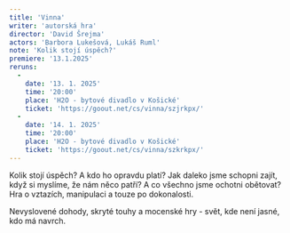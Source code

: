 ```yaml
---
title: 'Vinna'
writer: 'autorská hra'
director: 'David Šrejma'
actors: 'Barbora Lukešová, Lukáš Ruml'
note: 'Kolik stojí úspěch?'
premiere: '13.1.2025'
reruns:
  -  
    date: '13. 1. 2025'
    time: '20:00'
    place: 'H2O - bytové divadlo v Košické'
    ticket: 'https://goout.net/cs/vinna/szjrkpx/'
  -
    date: '14. 1. 2025'
    time: '20:00'
    place: 'H2O - bytové divadlo v Košické'
    ticket: 'https://goout.net/cs/vinna/szkrkpx/'
---
```

Kolik stojí úspěch? A kdo ho opravdu platí?                                                  Jak daleko jsme schopni zajít, když si myslíme, že nám něco patří? A co všechno jsme ochotni obětovat?
Hra o vztazích, manipulaci a touze po dokonalosti. 

Nevyslovené dohody, skryté touhy a mocenské hry - svět, kde není jasné, kdo má navrch.
